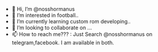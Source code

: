 - 👋 Hi, I’m @nosshormanus
- 👀 I’m interested in football..
- 🌱 I’m currently learning custom rom developing..
- 💞️ I’m looking to collaborate on ...
- 📫 How to reach me??? : Just Search @nosshormanus on telegram,facebook. I am available in both.

<!---
nosshormanus/nosshormanus is a ✨ special ✨ repository because its `README.md` (this file) appears on your GitHub profile.
You can click the Preview link to take a look at your changes.
--->
